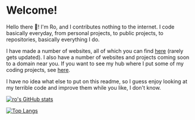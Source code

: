 # Welcome!
Hello there 👋! I'm Ro, and I contributes nothing to the internet. I code basically everyday, from personal projects, to public projects, to repositories, basically everything I do.

I have made a number of websites, all of which you can find [here](https://5qc.github.io/website-list.txt) (rarely gets updated). I also have a number of websites and projects coming soon to a domain near you. If you want to see my hub where I put some of my coding projects, see [here](//www.roc0ast3r.dev).

I have no idea what else to put on this readme, so I guess enjoy looking at my terrible code and improve them while you like, I don't know.

[![ro's GitHub stats](https://github-readme-stats.vercel.app/api?username=5qc)](https://github.com/anuraghazra/github-readme-stats)

[![Top Langs](https://github-readme-stats.vercel.app/api/top-langs/?username=5qc)](https://github.com/anuraghazra/github-readme-stats)
